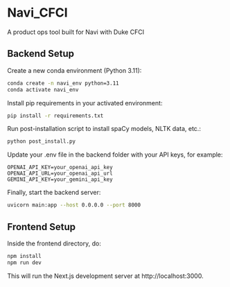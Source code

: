 # Navi_CFCI
A product ops tool built for Navi with Duke CFCI

## Backend Setup
Create a new conda environment (Python 3.11):
```bash
conda create -n navi_env python=3.11
conda activate navi_env
```

Install pip requirements in your activated environment:
```bash
pip install -r requirements.txt
```

Run post-installation script to install spaCy models, NLTK data, etc.:
```bash
python post_install.py
```

Update your .env file in the backend folder with your API keys, for example:
```
OPENAI_API_KEY=your_openai_api_key
OPENAI_API_URL=your_openai_api_url
GEMINI_API_KEY=your_gemini_api_key
```

Finally, start the backend server:
```bash
uvicorn main:app --host 0.0.0.0 --port 8000
```

## Frontend Setup
Inside the frontend directory, do:
```bash
npm install
npm run dev
```

This will run the Next.js development server at http://localhost:3000.

